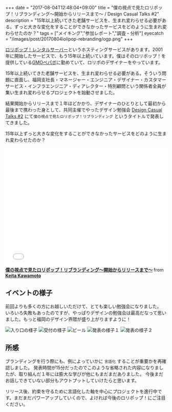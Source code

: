 +++
date = "2017-08-04T12:48:04+09:00"
title = "僕の視点で見たロリポップ！リブランディング〜開始からリリースまで〜 / Design Casual Talks #2"
description = "15年以上続いてきた老舗サービスを、生まれ変わらせる必要がある。ずっと大きな変化をすることができなかったサービスをどのように生まれ変わらせたのか？"
tags = ["メイキング","参加レポート","調査・分析"]
eyecatch = "/images/post/20170804lolipop-rebranding/ogp.png"
+++

[ロリポップ！レンタルサーバー](https://lolipop.jp/)というホスティングサービスがあります。2001年に開始したサービスで、もう15年以上続いています。僕はそのロリポップ！を提供している[GMOペパボ](https://pepabo.com/)に勤めていて、ロリポのデザイナーをやっています。

15年以上続いてきた老舗サービスを、生まれ変わらせる必要がある。そういう問題に直面し、福岡支社長・マネージャー・エンジニア・デザイナー・カスタマーサービス・インフラエンジニア・ディアレクター・特別顧問という関係者全員が集い生まれ変わらせるプロジェクトを始動させました。

結果開始からリリースまで１年ほどかかり、デザイナーのひとりとして最初から最後まで携わった身として、共同主催でやったデザイン勉強会 [Design Casual Talks #2](https://dct.connpass.com/event/62061/) にて`僕の視点で見たロリポップ！リブランディング` というタイトルで発表してきました。

15年以上ずっと大きな変化をすることができなかったサービスをどのように生まれ変わらせたのか？

<iframe src="//www.slideshare.net/slideshow/embed_code/key/dc3SsLViR6EpaY" width="595" height="371" frameborder="0" marginwidth="0" marginheight="0" scrolling="no" style="max-width: 100%;" allowfullscreen> </iframe> <strong> <a href="//www.slideshare.net/keitakawamoto/key-78552405" title="僕の視点で見たロリポップ！リブランディング〜開始からリリースまで〜" target="_blank">僕の視点で見たロリポップ！リブランディング〜開始からリリースまで〜</a> </strong> from <strong><a target="_blank" href="https://www.slideshare.net/keitakawamoto">Keita Kawamoto</a></strong> 

## イベントの様子

前回よりも多くの方にお越しいただけて、とても楽しい勉強会になりました。
いろいろ失敗もあったのですが、やっぱりデザインの勉強会は最高だなって思いました。もっと福岡のデザイン界隈が盛り上がりますように！

![入り口の様子](/images/post/20170804lolipop-rebranding/20170804lolipop-rebranding_1.png)
![受付の様子](/images/post/20170804lolipop-rebranding/20170804lolipop-rebranding_2.png)
![ビール](/images/post/20170804lolipop-rebranding/20170804lolipop-rebranding_3.png)
![発表の様子１](/images/post/20170804lolipop-rebranding/20170804lolipop-rebranding_4.png)
![発表の様子２](/images/post/20170804lolipop-rebranding/20170804lolipop-rebranding_5.png)

## 所感

ブランディングを行う際にも、例によっていかに `言語化` することが重要かを再確認しました。
発表時間が15分だったのでこのような省略された内容になりましたが、取り組んだ１年には膨大な学びが他にもまだまだありました。
今後まだお話しできていない部分もアウトプットしていけたらと思います。

リリース後、約束を守るために言語化した軸を中心にプロジェクトを進行中です。まだまだパワーアップしていくので、よければ今後のロリポップ！にご注目ください。
